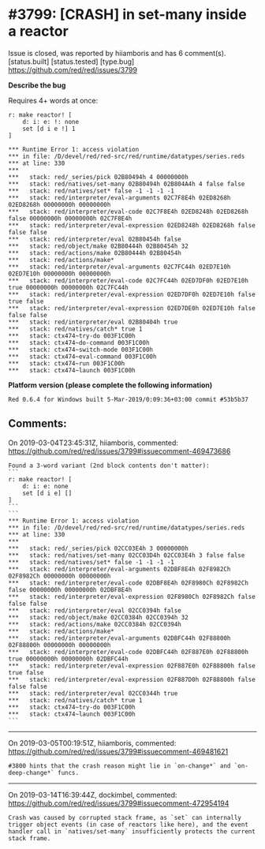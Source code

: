 
#3799: [CRASH] in set-many inside a reactor
================================================================================
Issue is closed, was reported by hiiamboris and has 6 comment(s).
[status.built] [status.tested] [type.bug]
<https://github.com/red/red/issues/3799>

**Describe the bug**

Requires 4+ words at once:
```
r: make reactor! [
	d: i: e: !: none
	set [d i e !] 1
]
```
```
*** Runtime Error 1: access violation                                                                   
*** in file: /D/devel/red/red-src/red/runtime/datatypes/series.reds                                     
*** at line: 330                                                                                        
***                                                                                                     
***   stack: red/_series/pick 02B80494h 4 00000000h                                                     
***   stack: red/natives/set-many 02B80494h 02B804A4h 4 false false                                     
***   stack: red/natives/set* false -1 -1 -1 -1                                                         
***   stack: red/interpreter/eval-arguments 02C7F8E4h 02ED8268h 02ED8268h 00000000h 00000000h           
***   stack: red/interpreter/eval-code 02C7F8E4h 02ED8248h 02ED8268h false 00000000h 00000000h 02C7F8E4h
***   stack: red/interpreter/eval-expression 02ED8248h 02ED8268h false false false                      
***   stack: red/interpreter/eval 02B80454h false                                                       
***   stack: red/object/make 02B80444h 02B80454h 32                                                     
***   stack: red/actions/make 02B80444h 02B80454h                                                       
***   stack: red/actions/make*                                                                          
***   stack: red/interpreter/eval-arguments 02C7FC44h 02ED7E10h 02ED7E10h 00000000h 00000000h           
***   stack: red/interpreter/eval-code 02C7FC44h 02ED7DF0h 02ED7E10h true 00000000h 00000000h 02C7FC44h 
***   stack: red/interpreter/eval-expression 02ED7DF0h 02ED7E10h false true false                       
***   stack: red/interpreter/eval-expression 02ED7DE0h 02ED7E10h false false false                      
***   stack: red/interpreter/eval 02B80404h true                                                        
***   stack: red/natives/catch* true 1                                                                  
***   stack: ctx474~try-do 003F1C00h                                                                    
***   stack: ctx474~do-command 003F1C00h                                                                
***   stack: ctx474~switch-mode 003F1C00h                                                               
***   stack: ctx474~eval-command 003F1C00h                                                              
***   stack: ctx474~run 003F1C00h                                                                       
***   stack: ctx474~launch 003F1C00h                                                                    
```

**Platform version (please complete the following information)**
```
Red 0.6.4 for Windows built 5-Mar-2019/0:09:36+03:00 commit #53b5b37
```



Comments:
--------------------------------------------------------------------------------

On 2019-03-04T23:45:31Z, hiiamboris, commented:
<https://github.com/red/red/issues/3799#issuecomment-469473686>

    Found a 3-word variant (2nd block contents don't matter):
    ```
    r: make reactor! [
    	d: i: e: none
    	set [d i e] []
    ]
    ```
    ```
    *** Runtime Error 1: access violation                                                                   
    *** in file: /D/devel/red/red-src/red/runtime/datatypes/series.reds                                     
    *** at line: 330                                                                                        
    ***                                                                                                     
    ***   stack: red/_series/pick 02CC03E4h 3 00000000h                                                     
    ***   stack: red/natives/set-many 02CC03D4h 02CC03E4h 3 false false                                     
    ***   stack: red/natives/set* false -1 -1 -1 -1                                                         
    ***   stack: red/interpreter/eval-arguments 02DBF8E4h 02F8982Ch 02F8982Ch 00000000h 00000000h           
    ***   stack: red/interpreter/eval-code 02DBF8E4h 02F8980Ch 02F8982Ch false 00000000h 00000000h 02DBF8E4h
    ***   stack: red/interpreter/eval-expression 02F8980Ch 02F8982Ch false false false                      
    ***   stack: red/interpreter/eval 02CC0394h false                                                       
    ***   stack: red/object/make 02CC0384h 02CC0394h 32                                                     
    ***   stack: red/actions/make 02CC0384h 02CC0394h                                                       
    ***   stack: red/actions/make*                                                                          
    ***   stack: red/interpreter/eval-arguments 02DBFC44h 02F88800h 02F88800h 00000000h 00000000h           
    ***   stack: red/interpreter/eval-code 02DBFC44h 02F887E0h 02F88800h true 00000000h 00000000h 02DBFC44h 
    ***   stack: red/interpreter/eval-expression 02F887E0h 02F88800h false true false                       
    ***   stack: red/interpreter/eval-expression 02F887D0h 02F88800h false false false                      
    ***   stack: red/interpreter/eval 02CC0344h true                                                        
    ***   stack: red/natives/catch* true 1                                                                  
    ***   stack: ctx474~try-do 003F1C00h                                                                    
    ***   stack: ctx474~launch 003F1C00h                                                                    
    ```

--------------------------------------------------------------------------------

On 2019-03-05T00:19:51Z, hiiamboris, commented:
<https://github.com/red/red/issues/3799#issuecomment-469481621>

    #3800 hints that the crash reason might lie in `on-change*` and `on-deep-change*` funcs.

--------------------------------------------------------------------------------

On 2019-03-14T16:39:44Z, dockimbel, commented:
<https://github.com/red/red/issues/3799#issuecomment-472954194>

    Crash was caused by corrupted stack frame, as `set` can internally trigger object events (in case of reactors like here), and the event handler call in `natives/set-many` insufficiently protects the current stack frame.

